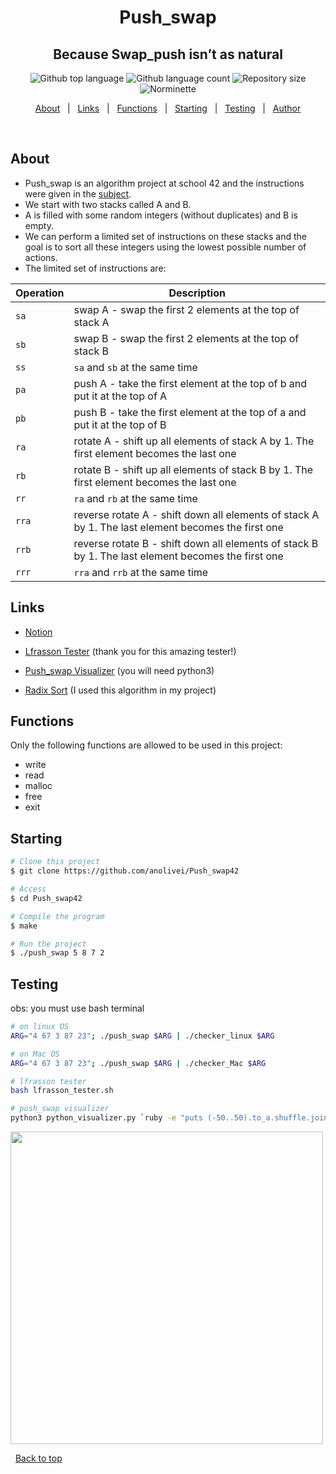 

<h1 align="center">Push_swap</h1>

<h2 align="center">
Because Swap_push isn’t as natural
</h2> 

<p align="center">
  <img alt="Github top language" src="https://img.shields.io/github/languages/top/anolivei/Push_swap42?color=3de069">

  <img alt="Github language count" src="https://img.shields.io/github/languages/count/anolivei/Push_swap42?color=3de069">

  <img alt="Repository size" src="https://img.shields.io/github/repo-size/anolivei/Push_swap42?color=3de069">

  <img alt="Norminette" src="https://github.com/anolivei/Push_swap42/actions/workflows/linter.yaml/badge.svg?event=push">

<p align="center">
  <a href="#about">About</a> &#xa0; | &#xa0;
  <a href="#links">Links</a> &#xa0; | &#xa0;
  <a href="#functions">Functions</a> &#xa0; | &#xa0;
  <a href="#starting">Starting</a> &#xa0; | &#xa0;
  <a href="#testing">Testing</a> &#xa0; | &#xa0;
  <a href="https://github.com/anolivei" target="_blank">Author</a>
</p>

<br>

## About ##

- Push_swap is an algorithm project at school 42 and the instructions were given in the [subject](https://github.com/anolivei/Push_swap42/blob/main/en.subject.pdf).
- We start with two stacks called A and B.
- A is filled with some random integers (without duplicates) and B is empty.
- We can perform a limited set of instructions on these stacks and the goal is to sort all these integers using the lowest possible number of actions.
- The limited set of instructions are:

| Operation | Description |
| ------------ | ------------ |
| `sa` | swap A - swap the first 2 elements at the top of stack A |
| `sb` | swap B - swap the first 2 elements at the top of stack B |
| `ss` | `sa` and `sb` at the same time |
| `pa` | push A - take the first element at the top of b and put it at the top of A |
| `pb` | push B - take the first element at the top of a and put it at the top of B |
| `ra` | rotate A - shift up all elements of stack A by 1. The first element becomes the last one |
| `rb` | rotate B - shift up all elements of stack B by 1. The first element becomes the last one |
| `rr` | `ra` and `rb` at the same time |
| `rra` | reverse rotate A - shift down all elements of stack A by 1. The last element becomes the first one |
| `rrb` | reverse rotate B - shift down all elements of stack B by 1. The last element becomes the first one |
| `rrr` | `rra` and `rrb` at the same time |


## Links ##

- [Notion](http://bit.ly/push_swap)

- [Lfrasson Tester](https://github.com/laisarena/push_swap_tester) (thank you for this amazing tester!)

- [Push_swap Visualizer](https://github.com/o-reo/push_swap_visualizer) (you will need python3)

- [Radix Sort](https://medium.com/nerd-for-tech/push-swap-tutorial-fa746e6aba1e) (I used this algorithm in my project)

## Functions ##
Only the following functions are allowed to be used in this project:
- write
- read
- malloc
- free
- exit

## Starting ##

```bash
# Clone this project
$ git clone https://github.com/anolivei/Push_swap42

# Access
$ cd Push_swap42

# Compile the program
$ make

# Run the project
$ ./push_swap 5 8 7 2

```

## Testing ##

obs: you must use bash terminal
```bash
# on linux OS
ARG="4 67 3 87 23"; ./push_swap $ARG | ./checker_linux $ARG

# on Mac OS
ARG="4 67 3 87 23"; ./push_swap $ARG | ./checker_Mac $ARG

# lfrasson tester
bash lfrasson_tester.sh

# push_swap visualizer
python3 python_visualizer.py `ruby -e "puts (-50..50).to_a.shuffle.join(' ')"`
```

<img width="500px" src="./images/push_swap.gif?raw=true" />

&#xa0;
<a href="#top">Back to top</a>
